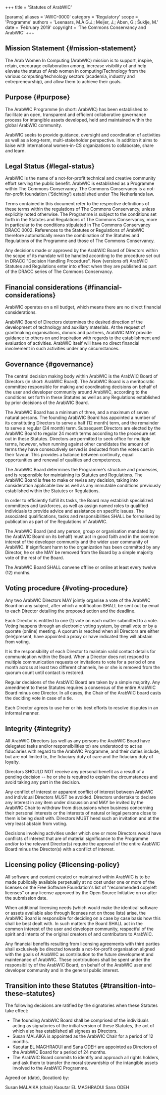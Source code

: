 +++
title = 'Statutes of ArabWIC'

[params]
    aliases = 'AWIC-0000'
    category = 'Regulatory'
    scope = 'Programme'
    authors = 'Leenaars, M.A.G.J.; Meijer, J.; Aben, G.; Šuklje, M.'
    date = 'February 2019'
    copyright = 'The Commons Conservancy and ArabWIC'
+++

## Mission Statement {#mission-statement}

The Arab Women In Computing (ArabWIC) mission is to support, inspire, retain, encourage collaboration among, increase visibility of and help elevate the status of Arab women in computing/Technology from the various computing/technology sectors (academia, industry and entrepreneurship), and allow them to achieve their goals.

## Purpose {#purpose}

The ArabWIC Programme (in short: ArabWIC) has been established to facilitate an open, transparent and efficient collaborative governance process for intangible assets developed, held and maintained within the global ArabWIC community.

ArabWIC seeks to provide guidance, oversight and coordination of activities as well as a long-term, multi-stakeholder perspective. In addition it aims to liaise with international women-in-CS organizations to collaborate, share and learn.

## Legal Status {#legal-status}

ArabWIC is the name of a not-for-profit technical and creative community effort serving the public benefit. ArabWIC is established as a Programme within The Commons Conservancy. The Commons Conservancy is a not-for-profit foundation ('Stichting') established under The Netherlands law.

Terms contained in this document refer to the respective definitions of these terms within the regulations of The Commons Conservancy, unless explicitly noted otherwise. The Programme is subject to the conditions set forth in the Statutes and Regulations of The Commons Conservancy, more in particular to the conditions stipulated in The Commons Conservancy DRACC 0002. References to the Statutes or Regulations of ArabWIC therefore automatically mean the combination of the Statutes and Regulations of the Programme and those of The Commons Conservancy.

Any decisions made or approved by the ArabWIC Board of Directors within the scope of its mandate will be handled according to the procedure set out in DRACC "Decision Handling Procedure". New (versions of) ArabWIC Statutes and Regulations enter into effect when they are published as part of the DRACC series of The Commons Conservancy.

## Financial considerations {#financial-considerations}

ArabWIC operates on a nil budget, which means there are no direct financial considerations.

ArabWIC Board of Directors determines the desired direction of the development of technology and auxiliary materials. At the request of grantmaking organisations, donors and partners, ArabWIC MAY provide guidance to others on and inspiration with regards to the establishment and evaluation of activities. ArabWIC itself will have no direct financial involvement in such activities under any circumstances.

## Governance {#governance}

The central decision making body within ArabWIC is the ArabWIC Board of Directors (in short: ArabWIC Board). The ArabWIC Board is a meritocratic committee responsible for making and coordinating decisions on behalf of the user and developer community around ArabWIC, according to the conditions set forth in these Statutes as well as any Regulations established by prior decisions of the ArabWIC Board.

The ArabWIC Board has a minimum of three, and a maximum of seven natural persons. The founding ArabWIC Board has appointed a number of its constituting Directors to serve a half (12 month) term, and the remainder to serve a regular (24 month) term. Subsequent Directors are elected by the ArabWIC Board to regular 24 month terms according to the procedure set out in these Statutes. Directors are permitted to seek office for multiple terms, however, when running against other candidates the amount of terms they have consecutively served is deducted from the votes cast in their favour. This provides a balance between continuity, equal opportunities and renewal of qualities and competences.

The ArabWIC Board determines the Programme's structure and processes, and is responsible for maintaining its Statutes and Regulations. The ArabWIC Board is free to make or revise any decision, taking into consideration applicable law as well as any immutable conditions previously established within the Statutes or Regulations.

In order to efficiently fulfill its tasks, the Board may establish specialized committees and taskforces, as well as assign named roles to qualified individuals to provide advice and assistance on specific issues. The associated qualifications, tasks and responsibilities SHALL be formalised by publication as part of the Regulations of ArabWIC.

The ArabWIC Board (and any person, group or organisation mandated by the ArabWIC Board on its behalf) must act in good faith and in the common interest of the developer community and the wider user community of ArabWIC. If significant harm to the organization has been committed by any Director, he or she MAY be removed from the Board by a simple majority vote of the rest of the Board.

The ArabWIC Board SHALL convene offline or online at least every twelve (12) months.

## Voting procedure {#voting-procedure}

Any two ArabWIC Directors MAY jointly organise a vote of the ArabWIC Board on any subject, after which a notification SHALL be sent out by email to each Director detailing the proposed action and the deadline.

Each Director is entitled to one (1) vote on each matter submitted to a vote. Voting happens through an electronic voting system, by email vote or by a quorate (online) meeting. A quorum is reached when all Directors are either (tele)present, have appointed a proxy or have indicated they will abstain from voting.

It is the responsibility of each Director to maintain valid contact details for communication within the Board. When a Director does not respond to multiple communication requests or invitations to vote for a period of one month across at least two different channels, he or she is removed from the quorum count until contact is restored.

Regular decisions of the ArabWIC Board are taken by a simple majority. Any amendment to these Statutes requires a consensus of the entire ArabWIC Board minus one Director. In all cases, the Chair of the ArabWIC board casts the deciding vote in case of a tie.

Each Director agrees to use her or his best efforts to resolve disputes in an informal manner.

## Integrity {#integrity}

All ArabWIC Directors (as well as any persons the ArabWIC Board have delegated tasks and/or responsibilities to) are understood to act as fiduciaries with regard to the ArabWIC Programme, and their duties include, but are not limited to, the fiduciary duty of care and the fiduciary duty of loyalty.

Directors SHOULD NOT receive any personal benefit as a result of a pending decision -- he or she is required to explain the circumstances and avoid taking any part in the decision.

Any conflict of interest or apparent conflict of interest between ArabWIC and individual Directors MUST be avoided. Directors undertake to declare any interest in any item under discussion and MAY be invited by the ArabWIC Chair to withdraw from discussions when business concerning their personal interests or the interests of natural or legal persons close to them is being dealt with. Directors MUST heed such an invitation and at the very least abstain from voting.

Decisions involving activities under which one or more Directors would have conflicts of interest that are of material significance to the Programme and/or to the relevant Director(s) require the approval of the entire ArabWIC Board minus the Director(s) with a conflict of interest.

## Licensing policy {#licensing-policy}

All software and content created or maintained within ArabWIC is to be made publically available perpetually at no cost under one or more of the licenses on the Free Software Foundation's list of "recommended copyleft licenses" or any license approved by the Open Source Initiative on or after the submission date.

When additional licensing needs (which would make the identical software or assets available also through licenses not on those lists) arise, the ArabWIC Board is responsible for deciding on a case by case basis how this shall be best dealt with. In such matters the Board SHALL act in the common interest of the user and developer community, respectful of the spirit and intents of the original creators of and contributors to ArabWIC.

Any financial benefits resulting from licensing agreements with third parties shall exclusively be directed towards a not-for-profit organisation aligned with the goals of ArabWIC as contribution to the future development and maintenance of ArabWIC. These contributions shall be spent under the responsibility of the ArabWIC Board, on behalf of the ArabWIC user and developer community and in the general public interest.

## Transition into these Statutes {#transition-into-these-statutes}

The following decisions are ratified by the signatories when these Statutes take effect:
 * The founding ArabWIC Board shall be comprised of the individuals acting as signatories of the initial version of these Statutes, the act of which also has established all signees as Directors.
 * Susan MALAIKA is appointed as the ArabWIC Chair for a period of 12 months.
 * Kaoutar EL MAGHRAOUI and Sana ODEH are appointed as Directors of the ArabWIC Board for a period of 24 months.
 * The ArabWIC Board commits to identify and approach all rights holders, and ask them to transfer the moral stewardship of the intangible assets involved to the ArabWIC Programme.

Agreed on (date), (location) by:

Susan MALAIKA (chair) Kaoutar EL MAGHRAOUI Sana ODEH
